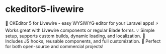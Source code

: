 # ckeditor5-livewire
📝 CKEditor 5 for Livewire - easy WYSIWYG editor for your Laravel apps! ⚡ Works great with Livewire components or regular Blade forms. 💡 Simple setup, supports custom builds, dynamic loading, and localization. 🔧 Includes JS hooks, reusable components, and full customization. 🎯 Perfect for both open-source and commercial projects!
